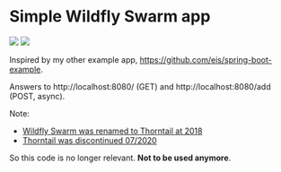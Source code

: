 Simple Wildfly Swarm app
========================

<a href="https://travis-ci.org/eis/wildfly-swarm-example" title="Build Status"><img src="https://api.travis-ci.org/eis/wildfly-swarm-example.svg?branch=master"></a> <a href="https://coveralls.io/github/eis/wildfly-swarm-example?branch=master" title="Coverage Status"><img src="http://img.shields.io/coveralls/eis/wildfly-swarm-example/master.svg"></a>

Inspired by my other example app, https://github.com/eis/spring-boot-example.

Answers to http://localhost:8080/ (GET) and http://localhost:8080/add (POST, async).

Note:
 - [Wildfly Swarm was renamed to Thorntail at 2018](https://developers.redhat.com/blog/2018/08/23/eclipse-microprofile-and-red-hat-update-thorntail-and-smallrye/)
 - [Thorntail was discontinued 07/2020](https://www.infoq.com/news/2020/07/thorntail-end/)

So this code is no longer relevant. **Not to be used anymore**.
